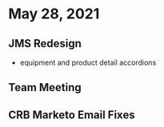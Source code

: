 # May 28, 2021

## JMS Redesign
- equipment and product detail accordions

## Team Meeting

## CRB Marketo Email Fixes
